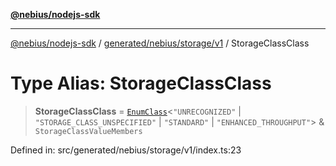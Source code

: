 [**@nebius/nodejs-sdk**](../../../../../README.md)

---

[@nebius/nodejs-sdk](../../../../../README.md) / [generated/nebius/storage/v1](../README.md) / StorageClassClass

# Type Alias: StorageClassClass

> **StorageClassClass** = [`EnumClass`](../../../../../runtime/protos/enum/type-aliases/EnumClass.md)\<`"UNRECOGNIZED"` \| `"STORAGE_CLASS_UNSPECIFIED"` \| `"STANDARD"` \| `"ENHANCED_THROUGHPUT"`\> & `StorageClassValueMembers`

Defined in: src/generated/nebius/storage/v1/index.ts:23
